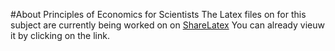 #About Principles of Economics for Scientists
The Latex files on for this subject are currently being worked on on [ShareLatex](https://www.sharelatex.com/project/56239aff652e7ed02a181c63)
You can already vieuw it by clicking on the link.


